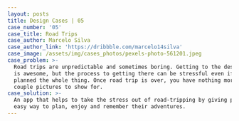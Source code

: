 ```yaml
---
layout: posts
title: Design Cases | 05
case_number: '05'
case_title: Road Trips
case_author: Marcelo Silva
case_author_link: 'https://dribbble.com/marcelo14silva'
case_image: /assets/img/cases_photos/pexels-photo-561201.jpeg
case_problem: >-
  Road trips are unpredictable and sometimes boring. Getting to the destination
  is awesome, but the process to getting there can be stressful even if you have
  planned the whole thing. Once road trip is over, you have nothing more than a
  couple pictures to show for.
case_solution: >-
  An app that helps to take the stress out of road-tripping by giving people an
  easy way to plan, enjoy and remember their adventures.
---
```


